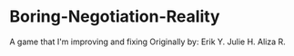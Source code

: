 # Boring-Negotiation-Reality
A game that I'm improving and fixing
Originally by:
Erik Y.
Julie H.
Aliza R.
